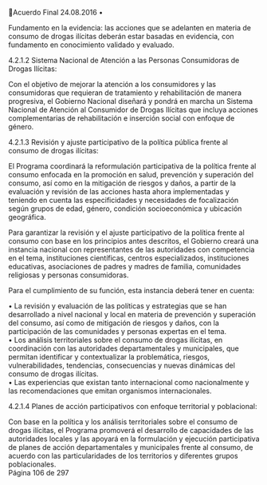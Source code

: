 Acuerdo Final 
24.08.2016 
•

Fundamento en la evidencia: las acciones que se adelanten en materia de consumo de drogas 
ilícitas  deberán  estar  basadas  en  evidencia,  con  fundamento  en  conocimiento  validado  y 
evaluado.  

 
4.2.1.2 Sistema Nacional de Atención a las Personas Consumidoras de Drogas Ilícitas: 
 
Con el objetivo de mejorar la atención a los consumidores y las consumidoras que requieran de 
tratamiento y rehabilitación de manera progresiva, el Gobierno Nacional diseñará y pondrá en 
marcha un Sistema Nacional de Atención al Consumidor de Drogas Ilícitas que incluya acciones 
complementarias de rehabilitación e inserción social con enfoque de género.  
 
 
 
 
4.2.1.3 Revisión y ajuste participativo de la política pública frente al consumo de drogas ilícitas:  
 
El Programa coordinará la reformulación participativa de la política frente al consumo   enfocada 
en la promoción en salud, prevención y superación del consumo, así como en la mitigación de 
riesgos y daños, a partir de la evaluación y revisión de las acciones hasta ahora implementadas y 
teniendo  en  cuenta  las  especificidades  y  necesidades  de  focalización  según  grupos  de  edad, 
género, condición socioeconómica y ubicación geográfica.  
 
Para garantizar la revisión y el ajuste participativo de la política frente al consumo con base en los 
principios antes descritos, el Gobierno creará una instancia nacional con representantes de las 
autoridades  con  competencia  en  el  tema,  instituciones  científicas,  centros  especializados, 
instituciones educativas, asociaciones de padres y madres de familia, comunidades religiosas y 
personas consumidoras.  
 
Para el cumplimiento de su función, esta instancia deberá tener en cuenta:  
 
• La  revisión  y  evaluación  de  las  políticas  y  estrategias  que  se  han  desarrollado  a  nivel 
nacional  y  local  en  materia  de  prevención  y  superación  del  consumo,  así  como  de 
mitigación  de  riesgos  y  daños,  con  la  participación  de  las  comunidades  y  personas 
expertas en el tema.  
• Los  análisis  territoriales  sobre  el  consumo  de  drogas  ilícitas,  en  coordinación  con  las 
autoridades departamentales y municipales, que permitan identificar y contextualizar la 
problemática,  riesgos,  vulnerabilidades,  tendencias,  consecuencias  y  nuevas  dinámicas 
del consumo de drogas ilícitas.  
• Las  experiencias  que  existan  tanto  internacional  como  nacionalmente  y  las 
recomendaciones que emitan organismos internacionales.  
 
4.2.1.4 Planes de acción participativos con enfoque territorial y poblacional:  
 
Con base en la política y los análisis territoriales sobre el consumo de drogas ilícitas, el Programa 
promoverá el desarrollo de capacidades de las autoridades locales y las apoyará en la formulación 
y ejecución participativa de planes de acción departamentales y municipales frente al consumo, 
de acuerdo con las particularidades de los territorios y diferentes grupos poblacionales.  
Página 106 de 297 
 

